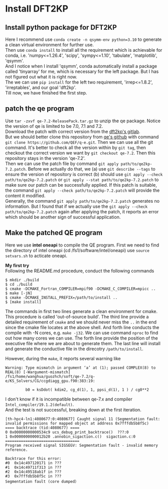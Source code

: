 # Install DFT2KP
## Install python package for DFT2KP
Here I recommend use `conda create -n qsymm-env python=3.10` to generate a clean virtual environment for further use.  
Then use `conda install` to install all the requirement which is achievable for conda, i.e.     'numpy<=1.26.4', 'scipy', 'sympy<=1.10', 'tabulate', 'matplotlib', 'qsymm'.  
And I notice when I install 'qsymm', conda automatically install a package called 'tinyarray' for me, which is necessary for the left package. But I has not figured out what it is right now.  
The we can use `pip install` for the left two requirement, 'irrep<=1.8.2', 'irreptables', and our goal 'dft2kp'.  
Till now, we have finished the first step.
## patch the qe program
Use `tar -zxvf qe-7.2-ReleasePack.tar.gz` to unzip the qe package. Notice the version of qe is limited to be 7.0, 7.1 and 7.2.  
Download the patch with correct version from the [dft2kp's gitlab](https://gitlab.com/dft2kp/dft2kp/-/tree/main/patch?ref_type=heads).  
But we should better clone this repository from [qe's github](https://github.com/QEF/q-e) with command `git clone https://github.com/QEF/q-e.git`. Then we can use all the git command. It's better to check all the version within by `git tag`, then checkout the correct version we want by `git checkout qe-7.2`. Then this repository stays in the version 'qe-7.2'.  
Then we can use the patch file by command `git apply path/to/qe2kp-7.2.patch`. Before we actually do that, we (a) use `git describe --tags` to ensure the version of repository is correct (b) should use `git apply --check path/to/qe2kp-7.2.patch` or `git apply --stat path/to/qe2kp-7.2.patch` to make sure our patch can be successfully applied. If this patch is suitable, the command `git apply --check path/to/qe2kp-7.2.patch` will provide the content it modified.  
Generally, the command `git apply path/to/qe2kp-7.2.patch` generates no information. But I found that if we actually use the  `git apply --check path/to/qe2kp-7.2.patch` again after applying the patch, it reports an error which should be another sign of successful application.
## Make the patched QE program
Here we use **intel oneapi** to compile the QE program. First we need to find the directory of intel oneapi (cd /fs1/software/intel/oneapi) use `source setvars.sh` to acticate oneapi.

**My first try**  
Following the README.md procedure, conduct the following commands
```
$ mkdir ./build
$ cd ./build
$ cmake -DCMAKE_Fortran_COMPILER=mpif90 -DCMAKE_C_COMPILER=mpicc ..
$ make [-jN]
$ cmake -DCMAKE_INSTALL_PREFIX=/path/to/install ..
$ [make install]
```
The commands in first two lines generate a clean environment for cmake. This procedure is called 'out-of-source build'. The third line provide a detailed requirement of `cmake` and we should never miss the `..` in the end since the cmake file locates at the above shell. And forth line conducts the compile with -N cores, e.g. `make -j32`. We can use command `nproc` to find out how many cores we can use. The forth line provide the position of the executive file where we are about to generate them. The last line will install and generate the conductive file in the direcotry `/path/to/install`.  

However, during the `make`, it reports several warning like
```
Warning: Type mismatch in argument ‘a’ at (1); passed COMPLEX(8) to REAL(8) [-Wargument-mismatch] 
/fs1/home/wanghua/guozhch/soft/qe-7.2/q-e/KS_Solvers/CG/ccgdiagg_gpu.f90:383:19:

         b0 = ksDdot( kdim2, cg_d(1), 1, ppsi_d(1), 1 ) / cg0**2
```
I don't know if it is incompatible between qe-7.x and compiler `Intel_compiler/19.1.2(default)`.  
And the test is not successful, breaking down at the first iteration.
```
[th-hpc4-ln1:4080677:0:4080677] Caught signal 11 (Segmentation fault: invalid permissions for mapped object at address 0x7fffdb5b8f5c)
==== backtrace (tid:4080677) ====
0 0x00000000000534c9 ucs_debug_print_backtrace()  ???:0
1 0x0000000000012b20 .annobin_sigaction.c()  sigaction.c:0
=================================
Program received signal SIGSEGV: Segmentation fault - invalid memory reference.

Backtrace for this error:
#0  0x14c497120171 in ???
#1  0x14c49711f313 in ???
#2  0x14c49518ab1f in ???
#3  0x7fffdb5b8f5c in ???
Segmentation fault (core dumped）
```
